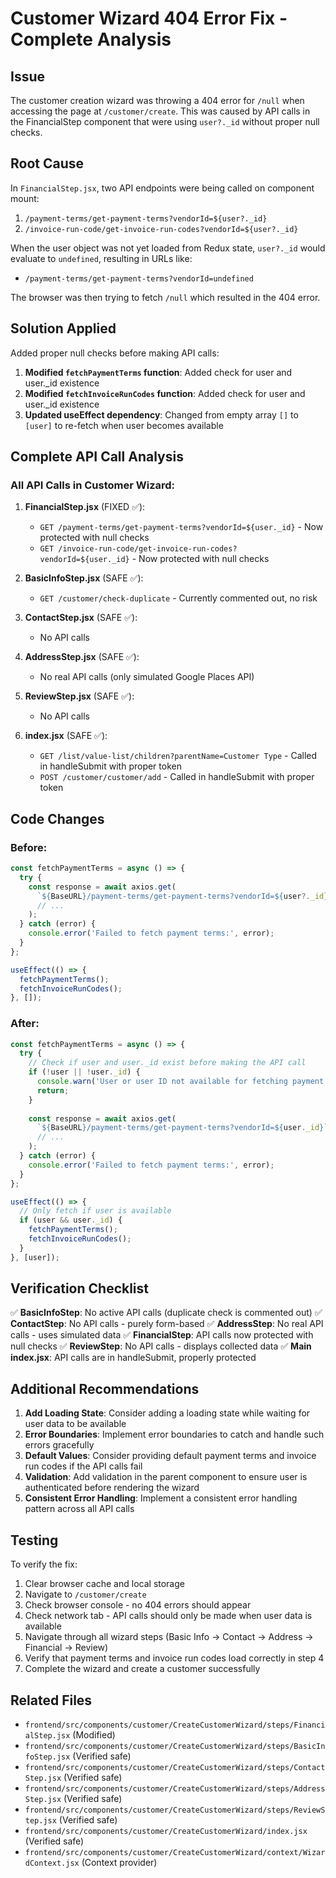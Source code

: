 # Customer Wizard 404 Error Fix - Complete Analysis

## Issue
The customer creation wizard was throwing a 404 error for `/null` when accessing the page at `/customer/create`. This was caused by API calls in the FinancialStep component that were using `user?._id` without proper null checks.

## Root Cause
In `FinancialStep.jsx`, two API endpoints were being called on component mount:
1. `/payment-terms/get-payment-terms?vendorId=${user?._id}`
2. `/invoice-run-code/get-invoice-run-codes?vendorId=${user?._id}`

When the user object was not yet loaded from Redux state, `user?._id` would evaluate to `undefined`, resulting in URLs like:
- `/payment-terms/get-payment-terms?vendorId=undefined`

The browser was then trying to fetch `/null` which resulted in the 404 error.

## Solution Applied
Added proper null checks before making API calls:

1. **Modified `fetchPaymentTerms` function**: Added check for user and user._id existence
2. **Modified `fetchInvoiceRunCodes` function**: Added check for user and user._id existence
3. **Updated useEffect dependency**: Changed from empty array `[]` to `[user]` to re-fetch when user becomes available

## Complete API Call Analysis

### All API Calls in Customer Wizard:

1. **FinancialStep.jsx** (FIXED ✅):
   - `GET /payment-terms/get-payment-terms?vendorId=${user._id}` - Now protected with null checks
   - `GET /invoice-run-code/get-invoice-run-codes?vendorId=${user._id}` - Now protected with null checks

2. **BasicInfoStep.jsx** (SAFE ✅):
   - `GET /customer/check-duplicate` - Currently commented out, no risk

3. **ContactStep.jsx** (SAFE ✅):
   - No API calls

4. **AddressStep.jsx** (SAFE ✅):
   - No real API calls (only simulated Google Places API)

5. **ReviewStep.jsx** (SAFE ✅):
   - No API calls

6. **index.jsx** (SAFE ✅):
   - `GET /list/value-list/children?parentName=Customer Type` - Called in handleSubmit with proper token
   - `POST /customer/customer/add` - Called in handleSubmit with proper token

## Code Changes

### Before:
```javascript
const fetchPaymentTerms = async () => {
  try {
    const response = await axios.get(
      `${BaseURL}/payment-terms/get-payment-terms?vendorId=${user?._id}`,
      // ...
    );
  } catch (error) {
    console.error('Failed to fetch payment terms:', error);
  }
};

useEffect(() => {
  fetchPaymentTerms();
  fetchInvoiceRunCodes();
}, []);
```

### After:
```javascript
const fetchPaymentTerms = async () => {
  try {
    // Check if user and user._id exist before making the API call
    if (!user || !user._id) {
      console.warn('User or user ID not available for fetching payment terms');
      return;
    }
    
    const response = await axios.get(
      `${BaseURL}/payment-terms/get-payment-terms?vendorId=${user._id}`,
      // ...
    );
  } catch (error) {
    console.error('Failed to fetch payment terms:', error);
  }
};

useEffect(() => {
  // Only fetch if user is available
  if (user && user._id) {
    fetchPaymentTerms();
    fetchInvoiceRunCodes();
  }
}, [user]);
```

## Verification Checklist

✅ **BasicInfoStep**: No active API calls (duplicate check is commented out)
✅ **ContactStep**: No API calls - purely form-based
✅ **AddressStep**: No real API calls - uses simulated data
✅ **FinancialStep**: API calls now protected with null checks
✅ **ReviewStep**: No API calls - displays collected data
✅ **Main index.jsx**: API calls are in handleSubmit, properly protected

## Additional Recommendations

1. **Add Loading State**: Consider adding a loading state while waiting for user data to be available
2. **Error Boundaries**: Implement error boundaries to catch and handle such errors gracefully
3. **Default Values**: Consider providing default payment terms and invoice run codes if the API calls fail
4. **Validation**: Add validation in the parent component to ensure user is authenticated before rendering the wizard
5. **Consistent Error Handling**: Implement a consistent error handling pattern across all API calls

## Testing
To verify the fix:
1. Clear browser cache and local storage
2. Navigate to `/customer/create`
3. Check browser console - no 404 errors should appear
4. Check network tab - API calls should only be made when user data is available
5. Navigate through all wizard steps (Basic Info → Contact → Address → Financial → Review)
6. Verify that payment terms and invoice run codes load correctly in step 4
7. Complete the wizard and create a customer successfully

## Related Files
- `frontend/src/components/customer/CreateCustomerWizard/steps/FinancialStep.jsx` (Modified)
- `frontend/src/components/customer/CreateCustomerWizard/steps/BasicInfoStep.jsx` (Verified safe)
- `frontend/src/components/customer/CreateCustomerWizard/steps/ContactStep.jsx` (Verified safe)
- `frontend/src/components/customer/CreateCustomerWizard/steps/AddressStep.jsx` (Verified safe)
- `frontend/src/components/customer/CreateCustomerWizard/steps/ReviewStep.jsx` (Verified safe)
- `frontend/src/components/customer/CreateCustomerWizard/index.jsx` (Verified safe)
- `frontend/src/components/customer/CreateCustomerWizard/context/WizardContext.jsx` (Context provider)